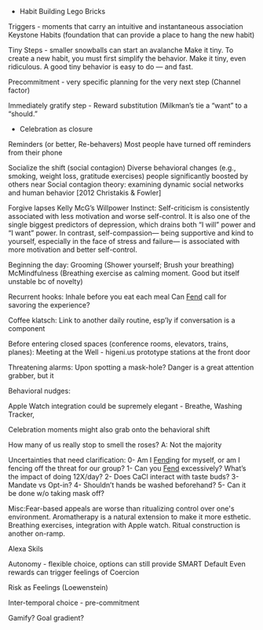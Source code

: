 - Habit Building Lego Bricks

 Triggers - moments that carry an intuitive and instantaneous association
   Keystone Habits (foundation that can provide a place to hang the new habit)

 Tiny Steps - smaller snowballs can start an avalanche
   Make it tiny. To create a new habit, you must first simplify the behavior. Make it tiny, even ridiculous. A good tiny behavior is easy to do — and fast. 

Precommitment - very specific planning for the very next step (Channel factor)

Immediately gratify step - Reward substitution (Milkman’s tie a “want” to a “should.” 
- Celebration as closure

Reminders (or better, Re-behavers) 
  Most people have turned off reminders from their phone

Socialize the shift (social contagion)
 Diverse behavioral changes  (e.g., smoking, weight loss, gratitude exercises)  people significantly boosted by others near 
Social contagion theory: examining dynamic social networks and human behavior  [2012 Christakis & Fowler]

Forgive lapses
Kelly McG’s Willpower Instinct: Self-criticism is consistently associated with less motivation and worse self-control. It is also one of the single biggest predictors of depression, which drains both “I will” power and “I want” power. In contrast, self-compassion— being supportive and kind to yourself, especially in the face of stress and failure— is associated with more motivation and better self-control. 



  Beginning the day: 
	Grooming (Shower yourself; Brush your breathing)
	McMindfulness (Breathing exercise as calming moment. Good but itself unstable bc of novelty)
	
  Recurrent hooks: Inhale before you eat each meal
	Can [Fend](<Fend.md>) call for savoring the experience?

  Coffee klatsch: Link to another daily routine, esp’ly if conversation is a component

  Before entering closed spaces (conference rooms, elevators, trains, planes): 
	Meeting at the Well - higeni.us prototype stations at the front door

  Threatening alarms: Upon spotting a mask-hole? Danger is a great attention grabber, but it 

  Behavioral nudges: 

 Apple Watch integration could be supremely elegant - Breathe, Washing Tracker, 

 Celebration moments might also grab onto the behavioral shift

  How many of us really stop to smell the roses?  A: Not the majority

Uncertainties that need clarification:
 0- Am I [Fend](<Fend.md>)ing for myself, or am I fencing off the threat for our group?
 1- Can you [Fend](<Fend.md>) excessively? What’s the impact of doing 12X/day?
 2- Does CaCl interact with taste buds? 
 3- Mandate vs Opt-in? 
 4- Shouldn’t hands be washed beforehand?
5- Can it be done w/o taking mask off? 

 
Misc:Fear-based appeals are worse than ritualizing control over one's environment. Aromatherapy is a natural extension to make it more esthetic. Breathing exercises, integration with Apple watch. Ritual construction is another on-ramp.

Alexa Skils 

Autonomy  - flexible choice, options can still provide SMART Default
	Even rewards can trigger feelings of Coercion

Risk as Feelings (Loewenstein)

Inter-temporal choice - pre-commitment

 Gamify?
 Goal gradient?

  

   
 
